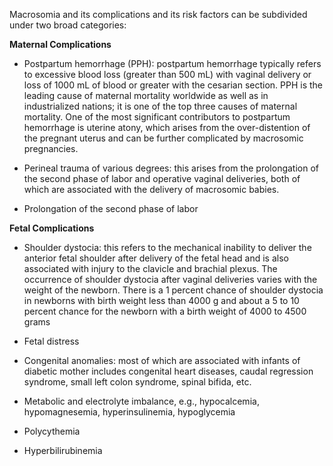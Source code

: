 Macrosomia and its complications and its risk factors can be subdivided under two broad categories:

**Maternal Complications**

- Postpartum hemorrhage (PPH): postpartum hemorrhage typically refers to excessive blood loss (greater than 500 mL) with vaginal delivery or loss of 1000 mL of blood or greater with the cesarian section. PPH is the leading cause of maternal mortality worldwide as well as in industrialized nations; it is one of the top three causes of maternal mortality. One of the most significant contributors to postpartum hemorrhage is uterine atony, which arises from the over-distention of the pregnant uterus and can be further complicated by macrosomic pregnancies.

- Perineal trauma of various degrees: this arises from the prolongation of the second phase of labor and operative vaginal deliveries, both of which are associated with the delivery of macrosomic babies.

- Prolongation of the second phase of labor

**Fetal Complications**

- Shoulder dystocia: this refers to the mechanical inability to deliver the anterior fetal shoulder after delivery of the fetal head and is also associated with injury to the clavicle and brachial plexus. The occurrence of shoulder dystocia after vaginal deliveries varies with the weight of the newborn. There is a 1 percent chance of shoulder dystocia in newborns with birth weight less than 4000 g and about a 5 to 10 percent chance for the newborn with a birth weight of 4000 to 4500 grams

- Fetal distress

- Congenital anomalies: most of which are associated with infants of diabetic mother includes congenital heart diseases, caudal regression syndrome, small left colon syndrome, spinal bifida, etc.

- Metabolic and electrolyte imbalance, e.g., hypocalcemia, hypomagnesemia, hyperinsulinemia, hypoglycemia

- Polycythemia

- Hyperbilirubinemia
